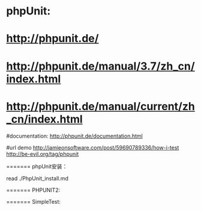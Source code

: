 phpUnit:
=======
http://phpunit.de/
=======
http://phpunit.de/manual/3.7/zh_cn/index.html
=======
http://phpunit.de/manual/current/zh_cn/index.html
=======
#documentation:
http://phpunit.de/documentation.html

#url demo
http://jamieonsoftware.com/post/59690789336/how-i-test
http://be-evil.org/tag/phpunit

=======
phpUnit安装： 

read ./PhpUnit_install.md

=======
PHPUNIT2:



=======
SimpleTest:

